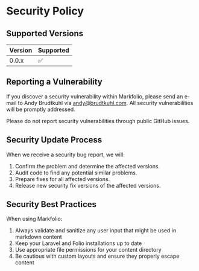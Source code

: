 # Security Policy

## Supported Versions

| Version | Supported          |
| ------- | ------------------ |
| 0.0.x   | :white_check_mark: |

## Reporting a Vulnerability

If you discover a security vulnerability within Markfolio, please send an e-mail to Andy Brudtkuhl via andy@brudtkuhl.com. All security vulnerabilities will be promptly addressed.

Please do not report security vulnerabilities through public GitHub issues.

## Security Update Process

When we receive a security bug report, we will:

1. Confirm the problem and determine the affected versions.
2. Audit code to find any potential similar problems.
3. Prepare fixes for all affected versions.
4. Release new security fix versions of the affected versions.

## Security Best Practices

When using Markfolio:

1. Always validate and sanitize any user input that might be used in markdown content
2. Keep your Laravel and Folio installations up to date
3. Use appropriate file permissions for your content directory
4. Be cautious with custom layouts and ensure they properly escape content 